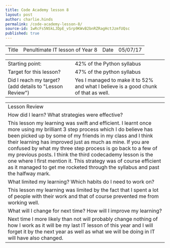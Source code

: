 ```yaml
---
title: Code Academy lesson 8
layout: post
author: charlie.hinds
permalink: /code-academy-lesson-8/
source-id: 1wRcFs5NSkLJDpE_vSrp9KWvB2bnRZRagHctJzmfUQsc
published: true
---
```

<table>
  <tr>
    <td>Title</td>
    <td>Penultimate IT lesson of Year 8</td>
    <td>Date</td>
    <td>05/07/17</td>
  </tr>
</table>


<table>
  <tr>
    <td>Starting point:</td>
    <td>42% of the Python syllabus</td>
  </tr>
  <tr>
    <td>Target for this lesson?</td>
    <td>47% of the python syllabus</td>
  </tr>
  <tr>
    <td>Did I reach my target? 
(add details to "Lesson Review")</td>
    <td>Yes I managed to make it to 52% and what I believe is a good chunk of that as well.</td>
  </tr>
</table>


<table>
  <tr>
    <td>Lesson Review</td>
  </tr>
  <tr>
    <td>How did I learn? What strategies were effective? </td>
  </tr>
  <tr>
    <td>   This lesson my learning was swift and efficient. I learnt once more using my brilliant 3 step process which I do believe has been picked up by some of my friends in my class and I think their learning has improved just as much as mine. If you are confused by what my three step process is go back to a few of my previous posts. I think the third codecademy lesson is the one where I first mention it. This strategy was of course efficient as it managed to get me rocketed through the syllabus and past the halfway mark.
</td>
  </tr>
  <tr>
    <td>What limited my learning? Which habits do I need to work on? </td>
  </tr>
  <tr>
    <td>This lesson my learning was limited by the fact that I spent a lot of people with their work and that of course prevented me from working well.</td>
  </tr>
  <tr>
    <td>What will I change for next time? How will I improve my learning?</td>
  </tr>
  <tr>
    <td>Next time I more likely than not will probably change nothing of how I work as it will be my last IT lesson of this year and I will forget it by the next year as well as what we will be doing in IT will have also changed.</td>
  </tr>
</table>


